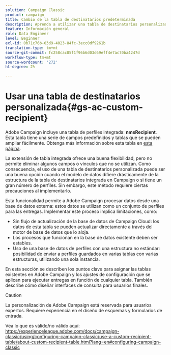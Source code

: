 ```yaml
---
solution: Campaign Classic
product: campaign
title: Cambio de la tabla de destinatarios predeterminada
description: Aprenda a utilizar una tabla de destinatarios personalizada
feature: Información general
role: Data Engineer
level: Beginner
exl-id: 0b71c76b-03d9-4023-84fc-3ecc0df9261b
translation-type: tm+mt
source-git-commit: fc258cac85f1f96b6d03d69eff4e7ac70ba4247d
workflow-type: tm+mt
source-wordcount: '272'
ht-degree: 2%

---
```


# Usar una tabla de destinatarios personalizada{#gs-ac-custom-recipient}

Adobe Campaign incluye una tabla de perfiles integrada: **nmsRecipient**. Esta tabla tiene una serie de campos predefinidos y tablas que se pueden ampliar fácilmente. Obtenga más información sobre esta tabla en [esta página](datamodel.md#ootb-profiles).

La extensión de tabla integrada ofrece una buena flexibilidad, pero no permite eliminar algunos campos o vínculos que no se utilizan. Como consecuencia, el uso de una tabla de destinatarios personalizada puede ser una buena opción cuando el modelo de datos difiere drásticamente de la estructura de la tabla de destinatarios integrada en Campaign o si tiene un gran número de perfiles.  Sin embargo, este método requiere ciertas precauciones al implementarlo.

Esta funcionalidad permite a Adobe Campaign procesar datos desde una base de datos externa: estos datos se utilizan como un conjunto de perfiles para las entregas. Implementar este proceso implica limitaciones, como:

* Sin flujo de actualización de la base de datos de Campaign Cloud: los datos de esta tabla se pueden actualizar directamente a través del motor de base de datos que lo aloja.
* Los procesos que funcionan en la base de datos existente deben ser estables.
* Uso de una base de datos de perfiles con una estructura no estándar: posibilidad de enviar a perfiles guardados en varias tablas con varias estructuras, utilizando una sola instancia.

En esta sección se describen los puntos clave para asignar las tablas existentes en Adobe Campaign y los ajustes de configuración que se aplican para ejecutar entregas en función de cualquier tabla. También describe cómo diseñar interfaces de consulta para usuarios finales.


>[!CAUTION]
>
>La personalización de Adobe Campaign está reservada para usuarios expertos. Requiere experiencia en el diseño de esquemas y formularios de entrada.

Vea lo que es válido/no válido aquí: https://experienceleague.adobe.com/docs/campaign-classic/using/configuring-campaign-classic/use-a-custom-recipient-table/about-custom-recipient-table.html?lang=en#configuring-campaign-classic
